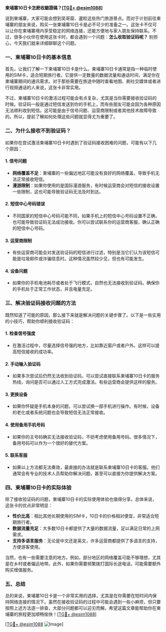 **柬埔寨10日卡怎麽收驗證碼？[[TG💪+ @esim1088](https://t.me/s/esim1088)]**

说到柬埔寨，大家可能会想到吴哥窟、暹粒这些热门旅游景点。而对于计划前往柬埔寨的朋友来说，购买一张柬埔寨10日卡是必不可少的准备之一。这张卡不仅可以让你在柬埔寨境内享受稳定的网络连接，还能方便地与家人朋友保持联系。不过，很多小伙伴在使用这张卡时，都会遇到一个问题：**怎么收取验证码呢？** 别担心，今天我们就来详细聊聊这个问题。

### 一、柬埔寨10日卡的基本信息

首先，让我们了解一下柬埔寨10日卡是什么。柬埔寨10日卡通常是指一种临时使用的SIM卡，适合短期旅行者。它提供一定数量的数据流量和通话时间，满足你在柬埔寨期间的通讯需求。对于那些需要在旅途中随时查看地图、刷社交媒体或者进行视频通话的人来说，这张卡非常实用。

不过，柬埔寨10日卡的激活过程可能会有点复杂，尤其是当你需要接收验证码的时候。验证码一般是通过短信发送到你的手机上，而有些朋友可能会因为各种原因无法顺利收到短信。这可能是由于信号问题、运营商限制或者其他技术故障导致的。所以，提前了解如何处理这些问题就显得尤为重要了。

### 二、为什么接收不到验证码？

如果你在尝试激活柬埔寨10日卡时遇到了验证码接收困难的问题，可能有以下几个原因：

#### 1. **信号问题**
   - **网络覆盖不足**：柬埔寨的一些偏远地区可能没有良好的网络覆盖，导致手机无法正常接收短信。
   - **漫游限制**：如果你使用的是国际漫游服务，有时候运营商会对短信的接收设置一些限制，这也可能导致验证码无法及时到达。

#### 2. **短信中心号码错误**
   - 不同国家的短信中心号码可能不同，如果手机上的短信中心号码设置不正确，也可能导致验证码无法成功接收。你可以尝试联系你的运营商客服，确认正确的短信中心号码。

#### 3. **运营商限制**
   - 有些运营商可能会对发送验证码的短信进行过滤，特别是当它们认为该短信可能是垃圾邮件或诈骗信息时。这种情况虽然较少见，但也有可能发生。

#### 4. **设备问题**
   - 如果你的手机电池耗尽或者处于飞行模式，自然也无法接收到验证码。确保你的手机处于正常工作状态，并且电量充足。

### 三、解决验证码接收问题的方法

既然知道了可能的原因，那么接下来就是解决问题的关键步骤了。以下是一些实用的小技巧，帮助你顺利接收验证码：

#### 1. **检查信号强度**
   - 在激活过程中，尽量选择信号强的地方，比如靠近窗户或者户外。这样可以提高短信接收的成功率。

#### 2. **手动输入验证码**
   - 如果多次尝试后仍然无法收到验证码，可以尝试直接联系柬埔寨10日卡的服务热线，询问是否可以通过人工方式完成激活。有些运营商会提供这样的服务。

#### 3. **更换设备**
   - 如果你怀疑是手机本身的问题，可以尝试换一部手机进行操作。有时候，设备的老化或者系统问题也会导致短信无法正常接收。

#### 4. **使用备用手机号码**
   - 如果你的主号码确实无法接收验证码，不妨考虑使用备用号码。很多情况下，备用号码可以作为一个很好的替代方案。

#### 5. **联系客服**
   - 如果以上方法都无法奏效，最直接的办法就是联系柬埔寨10日卡的客服。他们通常会有专业的技术人员帮助你解决问题，甚至可以直接为你提供解决方案。

### 四、柬埔寨10日卡的实际体验

除了接收验证码的问题，柬埔寨10日卡的实际使用体验也值得分享。总体来说，这张卡的优点非常明显：

- **性价比高**：相比其他长期使用的SIM卡，10日卡的价格相对便宜，非常适合短期旅行者。
- **数据流量充足**：大多数10日卡都提供了大量的数据流量，足以满足日常的上网需求。
- **支持多语言服务**：无论是中文还是英文，许多运营商都提供了多语言的支持，方便游客使用。

当然，也有一些需要注意的地方。例如，部分地区的网络覆盖可能不够理想，尤其是在乡村或者偏远地带。此外，如果你需要频繁拨打国际长途电话，可能需要额外购买增值服务。

### 五、总结

总的来说，柬埔寨10日卡是一个非常实用的选择，尤其是在你需要在短时间内保持网络连接的情况下。虽然在接收验证码的过程中可能会遇到一些小麻烦，但只要按照上述方法逐一排查，大部分问题都可以迎刃而解。希望这篇文章能帮助你在柬埔寨的旅程更加顺畅愉快！[[TG💪+ @esim1088](https://t.me/s/esim1088)]

[[TG💪+ @esim1088](https://t.me/s/esim1088) ![Image](https://i.postimg.cc/4NQfJmqS/Snipaste-2025-05-13-00-14-12.png)]